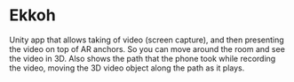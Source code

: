# Ekkoh
Unity app that allows taking of video (screen capture), and then presenting the video on top of AR anchors. So you can move around the room and see the video in 3D. Also shows the path that the phone took while recording the video, moving the 3D video object along the path as it plays.
